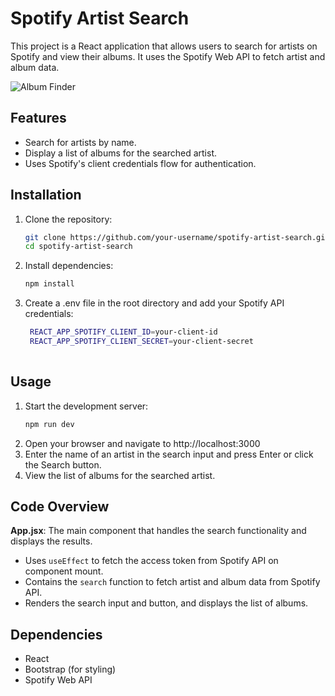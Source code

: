 # Spotify Artist Search

This project is a React application that allows users to search for artists on Spotify and view their albums. It uses the Spotify Web API to fetch artist and album data.

![Album Finder](https://i.ibb.co/f2HP7k7/chrome-capture-2024-11-18.gif)

## Features

- Search for artists by name.
- Display a list of albums for the searched artist.
- Uses Spotify's client credentials flow for authentication.

## Installation

1. Clone the repository:
   ```bash
   git clone https://github.com/your-username/spotify-artist-search.git
   cd spotify-artist-search
2. Install dependencies:
   ```bash
   npm install
3. Create a .env file in the root directory and add your Spotify API credentials:
   ```bash
    REACT_APP_SPOTIFY_CLIENT_ID=your-client-id
    REACT_APP_SPOTIFY_CLIENT_SECRET=your-client-secret
    
## Usage
1. Start the development server:
   ```bash
   npm run dev
2. Open your browser and navigate to http://localhost:3000
3. Enter the name of an artist in the search input and press Enter or click the Search button.
4. View the list of albums for the searched artist.

## Code Overview
**App.jsx**: The main component that handles the search functionality and displays the results.
- Uses `useEffect` to fetch the access token from Spotify API on component mount.
- Contains the `search` function to fetch artist and album data from Spotify API.
- Renders the search input and button, and displays the list of albums.

## Dependencies

- React
- Bootstrap (for styling)
- Spotify Web API
